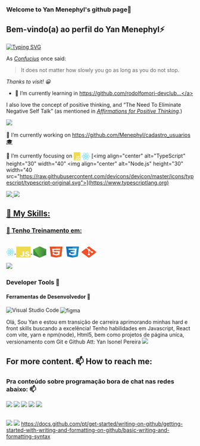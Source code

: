 ### Welcome to Yan Menephyl's github page👋
## Bem-vindo(a) ao perfil do Yan Menephyl⚡
[![Typing SVG](https://readme-typing-svg.demolab.com?font=Rodada+Varela&weight=500&size=32&duration=4991&pause=1&color=449deb63&background=FFFFFF00&center=verdadeiro&vCenter=verdadeiro&repeat=verdadeiro&random=verdadeiro&width=720&lines=+Hey+There!+My+name+is+Yan!+%F0%9F%91%8B;Im+Developer+Front-End.;Call+me+to+partnership%F0%9F%91%8B)](https://git.io/typing-svg)
<p> As <a href="http://www.brainyquote.com/quotes/authors/c/confucius.html"><cite>Confucius</cite></a> once said:</p>

<blockquote cite="http://www.brainyquote.com/quotes/authors/c/confucius.html">
  <p>It does not matter how slowly you go as long as you do not stop.</p>
</blockquote>
 <em class="side-em"> Thanks to visit! 😀</em> 


- 🌱 I’m currently learning in <a>https://github.com/rodolfomori-devclub...</a>
<p>I also love the concept of positive thinking, and <q cite="http://www.affirmationsforpositivethinking.com/index.htm">The Need To Eliminate Negative Self Talk</q> (as mentioned in <a href="http://www.affirmationsforpositivethinking.com/index.htm"><cite>Affirmations for Positive Thinking</cite></a>.)</p>

![](lineBar.png)

🔭 I’m currently working on https://github.com/Menephyl/cadastro_usuarios🎓

 🌱 I’m currently focusing on [<img align="center" alt="Js" height="22" width="18" src="https://raw.githubusercontent.com/devicons/devicon/master/icons/javascript/javascript-plain.svg">](https://developer.mozilla.org/en-US/docs/Learn/JavaScript)
[<img align="center" alt="React" height="22" width="22" src="https://raw.githubusercontent.com/devicons/devicon/master/icons/react/react-original.svg">](https://reactjs.org)
[<img align="center" alt="TypeScript" height="30" width="40"
<a src="https://nodejs.org"><img align="center" alt="Node.js" height="30" width="40 src="https://raw.githubusercontent.com/devicons/devicon/master/icons/typescript/typescript-original.svg">](https://www.typescriptlang.org)

 <div>
   <a href="https://github.com/menephyl">
   <img height="180em" src="https://github-readme-stats.vercel.app/api?username=menephyl&show_icons=true&theme=blue_navy&include_all_commits=true&count_private=true"/>
   <img height="180em" src="https://github-readme-stats.vercel.app/api/top-langs/?username=menephyl&layout=compact&langs_count=6&theme=holi"/>
</div>
     
 ## 🚀 My Skills:
 ### 🚀 Tenho Treinamento em:
<div style="display: inline_block"><br>
    <img align="center" alt="React" height="22" width="22" src="https://raw.githubusercontent.com/devicons/devicon/master/icons/react/react-original.svg">
  <img align="center" alt="Js" height="30" width="40" src="https://raw.githubusercontent.com/devicons/devicon/master/icons/javascript/javascript-plain.svg">
<a src="https://nodejs.org"><img align="center" alt="Node.js" height="30" width="40" src="https://raw.githubusercontent.com/devicons/devicon/master/icons/nodejs/nodejs-original.svg"></a>  
  <img align="center" alt="HTML" height="30" width="40" src="https://raw.githubusercontent.com/devicons/devicon/master/icons/html5/html5-original.svg">
  <img align="center" alt="CSS" height="30" width="40" src="https://raw.githubusercontent.com/devicons/devicon/master/icons/css3/css3-original.svg">
<a><img align="center" alt="Git" height="30" width="40" src="https://raw.githubusercontent.com/devicons/devicon/master/icons/git/git-original.svg"></a>

  
</div>

![](lineBar.png)
 ### **Developer Tools** 🔭
 #### Ferramentas de Desenvolvedor 🔭

![Visual Studio Code](https://img.shields.io/badge/-Visual%20Studio%20Code-333333?style=flat&logo=visual-studio-code&logoColor=007ACC)
<img  src="https://camo.githubusercontent.com/8a61ef97622df78c36d2ac0c400be9d154e0a756137e6752117de9bc1a78660a/68747470733a2f2f696d672e736869656c64732e696f2f62616467652f4669676d612d4632344531453f7374796c653d666f722d7468652d6261646765266c6f676f3d6669676d61266c6f676f436f6c6f723d7768697465" align="center" alt="figma" height="30" width="40">
>


    
  Olá, 
 Sou Yan e estou em transição de carreira aprimorando minhas hard e front skills buscando a excelência! Tenho habilidades em Javascript, React com vite, yarn e npm(node), Html5, bem como projetos de página uníca, versionamento com Git e Github
Att: Yan Isonel Pereira
![](lineBar.png)
##   For more content. 📫 How to reach me:
### Pra conteúdo sobre programação bora de chat nas redes abaixo: 📫 
 
<div> 
  <a href="https://www.youtube.com/@ymenephyl1909" target="_blank"><img src="https://img.shields.io/badge/YouTube-FF0000?style=for-the-badge&logo=youtube&logoColor=white" target="_blank"></a> 
  <a href="https://instagram.com/yanxmenephyl" target="_blank"><img src="https://img.shields.io/badge/-Instagram-%23E4405F?style=for-the-badge&logo=instagram&logoColor=white" target="_blank"></a>
 <a href="https://discord.gg/5DVhGKVf4hhttps:knightofthunder" target="_blank"><img src="https://img.shields.io/badge/Discord-7289DA?style=for-the-badge&logo=discord&logoColor=white" target="_blank"></a> 
  <a href = "https://ymenephyl@gmail.com"><img src="https://img.shields.io/badge/-Gmail-%23333?style=for-the-badge&logo=gmail&logoColor=white" target="_blank"></a>
  <a href="https://www.linkedin.com/in/menephyl" target="_blank"><img src="https://img.shields.io/badge/-LinkedIn-%230077B5?style=for-the-badge&logo=linkedin&logoColor=white" target="_blank"></a>
</div>
<br>

![](https://komarev.com/ghpvc/?username=mariana549&color=blueviolet&style=for-the-badge&label=CONTADOR)
![](lineBar.png)
https://docs.github.com/pt/get-started/writing-on-github/getting-started-with-writing-and-formatting-on-github/basic-writing-and-formatting-syntax
<!--
https://docs.github.com/pt/get-started/writing-on-github/getting-started-with-writing-and-formatting-on-github/basic-writing-and-formatting-syntax
**Menephyl/menephyl** is a ✨ _special_ ✨ repository because its `README.md` (this file) appears on your GitHub profile.

Here are some ideas to get you started:

- 🔭 I’m currently working on ...
- 🌱 I’m currently learning ...
- 👯 I’m looking to collaborate on ...
- 🤔 I’m looking for help with ...
- 💬 Ask me about ...
- 📫 How to reach me: ...
- 😄 Pronouns: ...
- ⚡ Fun fact: ...

 <a src="https://github.com"></a> <img align="center" alt="GitHub" height="30" width="40" src="https://raw.githubusercontent.com/devicons/devicon/master/icons/github/github-original.svg" style="filter: invert(1)" />

[<img align="center" alt="Git" height="30" width="40" src="https://raw.githubusercontent.com/devicons/devicon/master/icons/git/git-original.svg">](https://git-scm.com)

[<img align="center" alt="Node.js" height="30" width="40" src="https://raw.githubusercontent.com/devicons/devicon/master/icons/nodejs/nodejs-original.svg">](https://nodejs.org)

[<img align="center" alt="SQL" height="30" width="40" src="https://raw.githubusercontent.com/devicons/devicon/master/icons/mysql/mysql-original.svg">](https://www.w3schools.com/sql)

[<img align="center" alt="C#" height="30" width="40" src="https://raw.githubusercontent.com/devicons/devicon/master/icons/csharp/csharp-original.svg">](https://learn.microsoft.com/dotnet/csharp)

[<img align="center" alt="TypeScript" height="30" width="40" src="https://raw.githubusercontent.com/devicons/devicon/master/icons/typescript/typescript-original.svg">](https://www.typescriptlang.org)

-->
